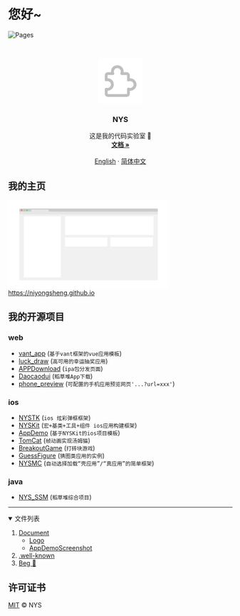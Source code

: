 # 您好~

![Pages](https://img.shields.io/badge/主页-持续开发中-brightgreen.svg?style=flat-square)

<br />
<p align="center">
  <img src="logo.png" alt="Logo" width="100" height="100">

  <h3 align="center">NYS</h3>

  <p align="center">
    这是我的代码实验室 🐶
    <br />
    <a href="https://github.com/niyongsheng/niyongsheng.github.io/"><strong>文档 »</strong></a>
    <br />
    <br />
    <a href="https://github.com/niyongsheng/niyongsheng.github.io/blob/master/README.md">English</a>
    ·
    <a href="https://github.com/niyongsheng/niyongsheng.github.io/blob/master/README_cn.md">简体中文</a>
  </p>
</p>

## 我的主页

<a href="https://niyongsheng.github.io">
  <img src="screenshot.png" align="center" alt="Project Screen Shot" width="360" height="200" style="img:hover{border: 2px solid red;}">
</a>
<a href="https://niyongsheng.github.io">https://niyongsheng.github.io</a>

## 我的开源项目

### web

- [vant_app](https://niyongsheng.github.io/phone_preview.html?url=https://niyongsheng.github.io/vant_app/#/) (`基于vant框架的vue应用模板`)
- [luck_draw](https://niyongsheng.github.io/luck_draw/) (`高可用的幸运抽奖应用`)
- [APPDownload](https://niyongsheng.github.io/APPDownload/) (`ipa包分发页面`)
- [Daocaodui](https://niyongsheng.github.io/Daocaodui/APPDownload/) (`稻草堆App下载`)
- [phone_preview](https://niyongsheng.github.io/phone_preview.html) (`可配置的手机应用预览网页'...?url=xxx'`)

### ios

- [NYSTK](https://github.com/niyongsheng/NYSTK) (`ios 炫彩弹框框架`)
- [NYSKit](https://github.com/niyongsheng/NYSKit) (`宏+基类+工具+组件 ios应用构建框架`)
- [AppDemo](https://github.com/niyongsheng/AppDemo) (`基于NYSKit的ios项目模板`)
- [TomCat](https://github.com/niyongsheng/TomCatGame) (`帧动画实现汤姆猫`)
- [BreakoutGame](https://github.com/niyongsheng/BreakoutGame) (`打砖块游戏`)
- [GuessFigure](https://github.com/niyongsheng/GuessFigureGame) (`猜图类应用的实例`)
- [NYSMC](https://github.com/niyongsheng/NYSMC) (`自动选择加载“壳应用”/“真应用”的简单框架`)

### java

- [NYS_SSM](https://github.com/niyongsheng/NYS_SSM) (`稻草堆综合项目`)

<hr/>

<details open="open">
  <summary>文件列表</summary>
  <ol>
    <li>
      <a href="https://github.com/niyongsheng/niyongsheng.github.io/tree/master/Document">Document</a>
      <ul>
        <li><a href="https://github.com/niyongsheng/niyongsheng.github.io/tree/master/Document/Logo">Logo</a></li>
		<li><a href="https://github.com/niyongsheng/niyongsheng.github.io/tree/master/Document/AppDemoScreenshot">AppDemoScreenshot</a></li>
      </ul>
    </li>
    <li><a href="https://github.com/niyongsheng/niyongsheng.github.io/blob/master/.well-known/apple-app-site-association">.well-known</a></li>
    <li><a href="https://github.com/niyongsheng/niyongsheng.github.io/tree/master/Beg">Beg 🍭</a></li>
  </ol>
</details>

## 许可证书

[MIT](LICENSE) © NYS
